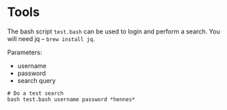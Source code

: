 # Tools

The bash script `test.bash` can be used to login and perform a search. You will need jq – `brew install jq`.

Parameters:

- username
- password
- search query

```shell
# Do a test search
bash test.bash username password *hennes*
```
